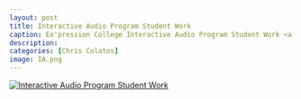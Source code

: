 ```yaml
---
layout: post
title: Interactive Audio Program Student Work
caption: Ex'pression College Interactive Audio Program Student Work <a href="https://www.youtube.com/playlist?list=PLWlNASqHqsTRNxV-LfhrfwfSeB7emwE8C" target="_blank"> CLICK <font color="red">HERE</font> TO SEE A FEW PROJECTS</a>
description:
categories: [Chris Colatos]
image: IA.png
---
```


<a href="https://www.youtube.com/playlist?list=PLWlNASqHqsTRNxV-LfhrfwfSeB7emwE8C" target="_blank">
    <img src="{{ site.baseurl }}/assets/images/IA.png" alt="Interactive Audio Program Student Work">
</a>
